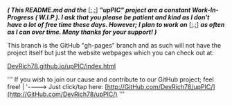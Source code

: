 **_( This README.md and the_** [[:](http://GitHub.com/devrich78/upPIC/).[:](http://GitHub.com/devrich78/upPIC/)] **_"upPIC" project are a constant Work-In-Progress ( W.I.P ).  I ask that you please be patient and kind as I don't have a lot of free time these days.  However; I plan to work on_** [[:](http://GitHub.com/devrich78/upPIC/).[:](http://GitHub.com/devrich78/upPIC/)] **_as often as I can over time.  Many thanks for your support! )_**

This branch is the GitHub "gh-pages" branch and as such will not have the project itself but just the website webpages which you can check out at:

[DevRich78.github.io/upPIC/index.html](http://DevRich78.github.io/upPIC/index.html)


'''
If you wish to join our cause and contribute to our GitHub project; feel free!
|
'----> Just click/tap here: [http://GitHub.com/DevRich78/upPIC/](http://GitHub.com/DevRich78/upPIC/)
'''
